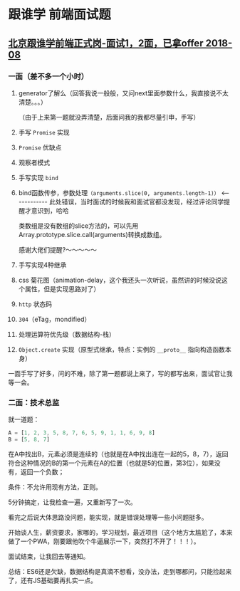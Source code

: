 # 跟谁学 前端面试题

## [北京跟谁学前端正式岗-面试1，2面，已拿offer 2018-08](https://bbs.yingjiesheng.com/thread-2160035-1-1.html)

### 一面（差不多一个小时）

1. generator了解么（回答我说一般般，又问next里面参数什么，我直接说不太清楚。。。）

   （由于上来第一题就没弄清楚，后面问我的我都尽量引申，手写）

2. 手写 `Promise` 实现
3. `Promise` 优缺点
4. 观察者模式
5. 手写实现 `bind`
6. bind函数传参，参数处理`（arguments.slice(0, arguments.length-1)）` &lt;------------ 此处错误，当时面试的时候我和面试官都没发现，经过评论同学提醒才意识到，哈哈

   类数组是没有数组的slice方法的，可以先用Array.prototype.slice.call\(arguments\)转换成数组。

   感谢大佬们提醒?～～～～～

7. 手写实现4种继承
8. css 菊花图（animation-delay，这个我还头一次听说，虽然讲的时候没说这个属性，但是实现思路对了）
9. `http` 状态码
10. `304`（eTag，mondified）
11. 处理运算符优先级（数据结构-栈）
12. `Object.create` 实现（原型式继承，特点：实例的 `__proto__` 指向构造函数本身）

一面手写了好多，问的不难，除了第一题都说上来了，写的都写出来，面试官让我等一会。

### 二面：技术总监

就一道题：

```javascript
A = [1, 2, 3, 5, 8, 7, 6, 5, 9, 1, 1, 6, 9, 8]
B = [5, 8, 7]
```

在A中找出B，元素必须是连续的（也就是在A中找出连在一起的5，8，7），返回符合这种情况的B的第一个元素在A的位置（也就是5的位置，第3位），如果没有，返回一个负数；

条件：不允许用现有方法，正则。

5分钟搞定，让我检查一遍，又重新写了一次。

看完之后说大体思路没问题，能实现，就是错误处理等一些小问题挺多。

开始谈人生，薪资要求，家哪的，学习规划，最近项目（这个地方太尴尬了，本来做了一个PWA，刚要跟他吹个牛逼展示一下，突然打不开了！！！）。

面试结束，让我回去等通知。

总结：ES6还是欠缺，数据结构是真滴不想看，没办法，走到哪都问，只能捡起来了，还有JS基础要再扎实一点。


